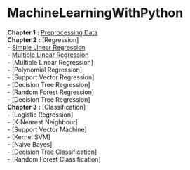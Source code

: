 # MachineLearningWithPython
**Chapter 1 :** [Preprocessing Data](https://github.com/bansalrishi/MachineLearningWithPython/blob/master/01.%20Data%20Pre-Processing.ipynb)  
**Chapter 2 :** [Regression]  
      -  [Simple Linear Regression](https://github.com/bansalrishi/MachineLearningWithPython/blob/master/02.%20Simple%20Linear%20Regression.ipynb)  
      -  [Multiple Linear Regression](https://github.com/bansalrishi/MachineLearningWithPython/blob/master/02.%20Multiple%20Linear%20Regression.ipynb)  
      -  [Multiple Linear Regression]  
      -  [Polynomial Regression]  
      -  [Support Vector Regression]  
      -  [Decision Tree Regression]  
      -  [Random Forest Regression]  
      -  [Decision Tree Regression]  
 **Chapter 3 :** [Classification]  
      -  [Logistic Regression]  
      -  [K-Nearest Neighbour]  
      -  [Support Vector Machine]  
      -  [Kernel SVM]  
      -  [Naive Bayes]  
      -  [Decision Tree Classification]  
      -  [Random Forest Classification]  
       
      

